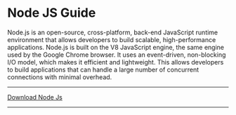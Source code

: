 # Node JS Guide
Node.js is an open-source, cross-platform, back-end JavaScript runtime environment that allows developers to build scalable, high-performance applications.
Node.js is built on the V8 JavaScript engine, the same engine used by the Google Chrome browser. It uses an event-driven, non-blocking I/O model, which makes it efficient and lightweight. This allows developers to build applications that can handle a large number of concurrent connections with minimal overhead.

<hr/>

[Download Node Js](https://nodejs.org/en/download)

<hr/>
